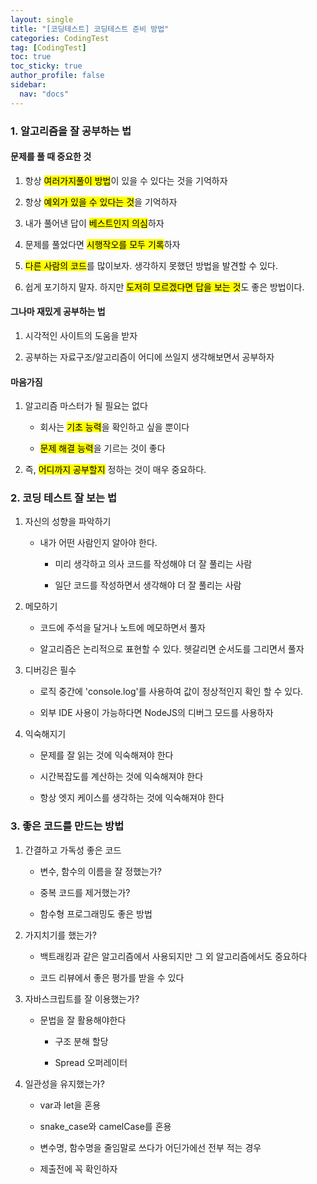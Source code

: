 ```yaml
---
layout: single
title: "[코딩테스트] 코딩테스트 준비 방법"
categories: CodingTest
tag: [CodingTest]
toc: true
toc_sticky: true
author_profile: false
sidebar:
  nav: "docs"
---
```


### 1. 알고리즘을 잘 공부하는 법

#### 문제를 풀 때 중요한 것

1. 항상 <mark>여러가지풀이 방법</mark>이 있을 수 있다는 것을 기억하자

2. 항상 <mark>예외가 있을 수 있다는 것</mark>을 기억하자

3. 내가 풀어낸 답이 <mark>베스트인지 의심</mark>하자

4. 문제를 풀었다면 <mark>시행작오를 모두 기록</mark>하자

5. <mark>다른 사람의 코드</mark>를 많이보자. 생각하지 못했던 방법을 발견할 수 있다.

6. 쉽게 포기하지 말자. 하지만 <mark>도저히 모르겠다면 답을 보는 것</mark>도 좋은 방법이다.

#### 그나마 재밌게 공부하는 법

1. 시각적인 사이트의 도움을 받자

2. 공부하는 자료구조/알고리즘이 어디에 쓰일지 생각해보면서 공부하자

#### 마음가짐

1. 알고리즘 마스터가 될 필요는 없다

   - 회사는 <mark>기초 능력</mark>을 확인하고 싶을 뿐이다

   - <mark>문제 해결 능력</mark>을 기르는 것이 좋다

2. 즉, <mark>어디까지 공부할지</mark> 정하는 것이 매우 중요하다.

### 2. 코딩 테스트 잘 보는 법

1. 자신의 성향을 파악하기

   - 내가 어떤 사람인지 알아야 한다.

     - 미리 생각하고 의사 코드를 작성해야 더 잘 풀리는 사람

     - 일단 코드를 작성하면서 생각해야 더 잘 풀리는 사람

2. 메모하기

   - 코드에 주석을 달거나 노트에 메모하면서 풀자

   - 알고리즘은 논리적으로 표현할 수 있다. 헷갈리면 순서도를 그리면서 풀자

3. 디버깅은 필수

   - 로직 중간에 'console.log'를 사용하여 값이 정상적인지 확인 할 수 있다.

   - 외부 IDE 사용이 가능하다면 NodeJS의 디버그 모드를 사용하자

4. 익숙해지기

   - 문제를 잘 읽는 것에 익숙해져야 한다

   - 시간복잡도를 계산하는 것에 익숙해져야 한다

   - 항상 엣지 케이스를 생각하는 것에 익숙해져야 한다

### 3. 좋은 코드를 만드는 방법

1. 간결하고 가독성 좋은 코드

   - 변수, 함수의 이름을 잘 정했는가?

   - 중복 코드를 제거했는가?

   - 함수형 프로그래밍도 좋은 방법

2. 가지치기를 했는가?

   - 백트래킹과 같은 알고리즘에서 사용되지만 그 외 알고리즘에서도 중요하다

   - 코드 리뷰에서 좋은 평가를 받을 수 있다

3. 자바스크립트를 잘 이용했는가?

   - 문법을 잘 활용해야한다

     - 구조 분해 할당

     - Spread 오퍼레이터

4. 일관성을 유지했는가?

   - var과 let을 혼용

   - snake_case와 camelCase를 혼용

   - 변수명, 함수명을 줄임말로 쓰다가 어딘가에선 전부 적는 경우

   - 제출전에 꼭 확인하자
